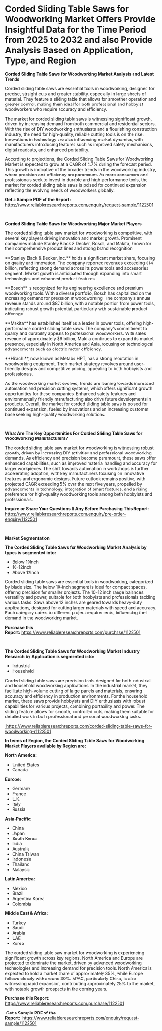 <p><h1>Corded Sliding Table Saws for Woodworking Market Offers Provide Insightful Data for the Time Period from 2025 to 2032 and also Provide Analysis Based on Application, Type, and Region</h1></p><p><strong>Corded Sliding Table Saws for Woodworking Market Analysis and Latest Trends</strong></p>
<p><p>Corded sliding table saws are essential tools in woodworking, designed for precise, straight cuts and greater stability, especially in large sheets of material. They feature a sliding table that allows for smoother operation and greater control, making them ideal for both professional and hobbyist woodworkers who require accuracy and efficiency.</p><p>The market for corded sliding table saws is witnessing significant growth, driven by increasing demand from both commercial and residential sectors. With the rise of DIY woodworking enthusiasts and a flourishing construction industry, the need for high-quality, reliable cutting tools is on the rise. Innovations in technology are also influencing market dynamics, with manufacturers introducing features such as improved safety mechanisms, digital readouts, and enhanced portability.</p><p>According to projections, the Corded Sliding Table Saws for Woodworking Market is expected to grow at a CAGR of 4.7% during the forecast period. This growth is indicative of the broader trends in the woodworking industry, where precision and efficiency are paramount. As more consumers and professionals seek to invest in durable and high-performance tools, the market for corded sliding table saws is poised for continued expansion, reflecting the evolving needs of woodworkers globally.</p></p>
<p><strong>Get a Sample PDF of the Report:&nbsp;</strong> <a href="https://www.reliableresearchreports.com/enquiry/request-sample/1122501?utm_campaign=83&utm_medium=2&utm_source=Github&utm_content=ia&utm_term=12042025&utm_id=corded-sliding-table-saws-for-woodworking">https://www.reliableresearchreports.com/enquiry/request-sample/1122501</a></p>
<p>&nbsp;</p>
<p><strong>Corded Sliding Table Saws for Woodworking Major Market Players</strong></p>
<p><p>The corded sliding table saw market for woodworking is competitive, with several key players driving innovation and market growth. Prominent companies include Stanley Black & Decker, Bosch, and Makita, known for their comprehensive product lines and strong brand recognition.</p><p>**Stanley Black & Decker, Inc.** holds a significant market share, focusing on quality and innovation. The company reported revenues exceeding $14 billion, reflecting strong demand across its power tools and accessories segment. Market growth is anticipated through expanding into smart technologies and enhanced product features.</p><p>**Bosch** is recognized for its engineering excellence and premium woodworking tools. With a diverse portfolio, Bosch has capitalized on the increasing demand for precision in woodworking. The company's annual revenue stands around $87 billion, with a notable portion from power tools, indicating robust growth potential, particularly with sustainable product offerings.</p><p>**Makita** has established itself as a leader in power tools, offering high-performance corded sliding table saws. The company’s commitment to quality and durability appeals to professional woodworkers. With sales revenue of approximately $6 billion, Makita continues to expand its market presence, especially in North America and Asia, focusing on technological advancements such as electric motor efficiency.</p><p>**Hitachi**, now known as Metabo HPT, has a strong reputation in woodworking equipment. Their market strategy revolves around user-friendly designs and competitive pricing, appealing to both hobbyists and professionals. </p><p>As the woodworking market evolves, trends are leaning towards increased automation and precision cutting systems, which offers significant growth opportunities for these companies. Enhanced safety features and environmentally friendly manufacturing also drive future developments in products. Overall, the market for corded sliding table saws is poised for continued expansion, fueled by innovations and an increasing customer base seeking high-quality woodworking solutions.</p></p>
<p>&nbsp;</p>
<p><strong>What Are The Key Opportunities For Corded Sliding Table Saws for Woodworking Manufacturers?</strong></p>
<p><p>The corded sliding table saw market for woodworking is witnessing robust growth, driven by increasing DIY activities and professional woodworking demands. As efficiency and precision become paramount, these saws offer enhanced capabilities, such as improved material handling and accuracy for larger workpieces. The shift towards automation in workshops is further accelerating adoption, with key manufacturers focusing on innovative features and ergonomic designs. Future outlook remains positive, with projected CAGR exceeding 5% over the next five years, propelled by advancements in technology, integration of smart features, and a rising preference for high-quality woodworking tools among both hobbyists and professionals.</p></p>
<p><strong>Inquire or Share Your Questions If Any Before Purchasing This Report:</strong> <a href="https://www.reliableresearchreports.com/enquiry/pre-order-enquiry/1122501?utm_campaign=83&utm_medium=2&utm_source=Github&utm_content=ia&utm_term=12042025&utm_id=corded-sliding-table-saws-for-woodworking">https://www.reliableresearchreports.com/enquiry/pre-order-enquiry/1122501</a></p>
<p>&nbsp;</p>
<p><strong>Market Segmentation</strong></p>
<p><strong>The Corded Sliding Table Saws for Woodworking Market Analysis by types is segmented into:</strong></p>
<p><ul><li>Below 10Inch</li><li>10-12Inch</li><li>Above 12Inch</li></ul></p>
<p><p>Corded sliding table saws are essential tools in woodworking, categorized by blade size. The below 10-inch segment is ideal for compact spaces, offering precision for smaller projects. The 10-12 inch range balances versatility and power, suitable for both hobbyists and professionals tackling various tasks. Saws above 12 inches are geared towards heavy-duty applications, designed for cutting larger materials with speed and accuracy. Each category caters to different project requirements, influencing their demand in the woodworking market.</p></p>
<p><strong>Purchase this Report:&nbsp;</strong><a href="https://www.reliableresearchreports.com/purchase/1122501?utm_campaign=83&utm_medium=2&utm_source=Github&utm_content=ia&utm_term=12042025&utm_id=corded-sliding-table-saws-for-woodworking">https://www.reliableresearchreports.com/purchase/1122501</a></p>
<p>&nbsp;</p>
<p><strong>The Corded Sliding Table Saws for Woodworking Market Industry Research by Application is segmented into:</strong></p>
<p><ul><li>Industrial</li><li>Household</li></ul></p>
<p><p>Corded sliding table saws are precision tools designed for both industrial and household woodworking applications. In the industrial market, they facilitate high-volume cutting of large panels and materials, ensuring accuracy and efficiency in production environments. For the household market, these saws provide hobbyists and DIY enthusiasts with robust capabilities for various projects, combining portability and power. The sliding feature allows for smooth, controlled cuts, making them suitable for detailed work in both professional and personal woodworking tasks.</p></p>
<p><a href="https://www.reliableresearchreports.com/corded-sliding-table-saws-for-woodworking-r1122501?utm_campaign=83&utm_medium=2&utm_source=Github&utm_content=ia&utm_term=12042025&utm_id=corded-sliding-table-saws-for-woodworking">&nbsp;https://www.reliableresearchreports.com/corded-sliding-table-saws-for-woodworking-r1122501</a></p>
<p><strong>In terms of Region, the Corded Sliding Table Saws for Woodworking Market Players available by Region are:</strong></p>
<p>
    <p> <strong> North America: </strong>
        <ul>
            <li>United States</li>
            <li>Canada</li>
        </ul>
        </p> 
    <p> <strong> Europe: </strong>
        <ul>
            <li>Germany</li>
            <li>France</li>
            <li>U.K.</li>
            <li>Italy</li>
            <li>Russia</li>
        </ul>
        </p> 
    <p> <strong> Asia-Pacific: </strong>
        <ul>
            <li>China</li>
            <li>Japan</li>
            <li>South Korea</li>
            <li>India</li>
            <li>Australia</li>
            <li>China Taiwan</li>
            <li>Indonesia</li>
            <li>Thailand</li>
            <li>Malaysia</li>
        </ul>
        </p> 
    <p> <strong> Latin America: </strong>
        <ul>
            <li>Mexico</li>
            <li>Brazil</li>
            <li>Argentina Korea</li>
            <li>Colombia</li>
        </ul>
        </p> 
    <p> <strong> Middle East & Africa: </strong>
        <ul>
            <li>Turkey</li>
            <li>Saudi</li>
            <li>Arabia</li>
            <li>UAE</li>
            <li>Korea</li>
        </ul>
    </p>
    </p>
<p><p>The corded sliding table saw market for woodworking is experiencing significant growth across key regions. North America and Europe are projected to dominate the market, driven by advanced woodworking technologies and increasing demand for precision tools. North America is expected to hold a market share of approximately 35%, while Europe follows closely with around 30%. APAC, particularly China, is also witnessing rapid expansion, contributing approximately 25% to the market, with notable growth prospects in the coming years.</p></p>
<p><strong>Purchase this Report: </strong><a href="https://www.reliableresearchreports.com/purchase/1122501?utm_campaign=83&utm_medium=2&utm_source=Github&utm_content=ia&utm_term=12042025&utm_id=corded-sliding-table-saws-for-woodworking">https://www.reliableresearchreports.com/purchase/1122501</a></p>
<p>&nbsp;<strong>Get a Sample PDF of the Report:&nbsp;&nbsp;</strong><a href="https://www.reliableresearchreports.com/enquiry/request-sample/1122501?utm_campaign=83&utm_medium=2&utm_source=Github&utm_content=ia&utm_term=12042025&utm_id=corded-sliding-table-saws-for-woodworking">https://www.reliableresearchreports.com/enquiry/request-sample/1122501</a></p>
<p><strong></strong></p>
<p><p></p><p></p><p></p></p>